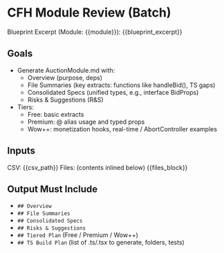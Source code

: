# CFH Module Review (Batch)
Blueprint Excerpt (Module: {{module}}):
{{blueprint_excerpt}}

## Goals
- Generate AuctionModule.md with:
  - Overview (purpose, deps)
  - File Summaries (key extracts: functions like handleBid(), TS gaps)
  - Consolidated Specs (unified types, e.g., interface BidProps)
  - Risks & Suggestions (R&S)
- Tiers: 
  - Free: basic extracts
  - Premium: @ alias usage and typed props
  - Wow++: monetization hooks, real-time / AbortController examples

## Inputs
CSV: {{csv_path}}
Files: (contents inlined below)
{{files_block}}

## Output Must Include
- `## Overview`
- `## File Summaries`
- `## Consolidated Specs`
- `## Risks & Suggestions`
- `## Tiered Plan` (Free / Premium / Wow++)
- `## TS Build Plan` (list of .ts/.tsx to generate, folders, tests)
